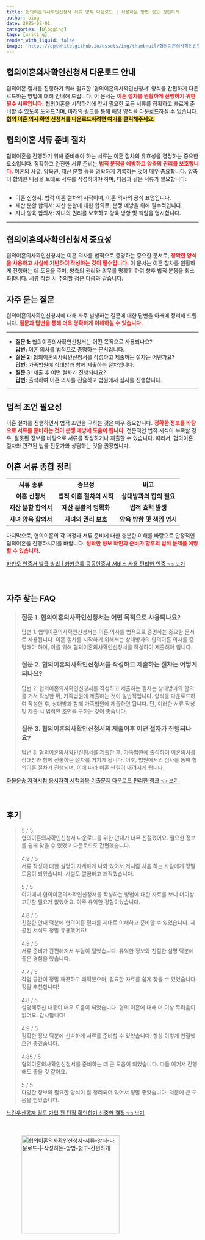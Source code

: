 ```yaml
---
title: 협의이혼의사확인신청서 서류 양식 다운로드 | 작성하는 방법 쉽고 간편하게
author: bing
date: 2025-02-01
categories: [Blogging]
tags: [writing]
render_with_liquid: false
image: 'https://aptwhite.github.io/assets/img/thumbnail/협의이혼의사확인신청서-서류-양식-다운로드-|-작성하는-방법-쉽고-간편하게.webp'
---
```



<h2 id='협의이혼의사확인신청서다운로드안내'>협의이혼의사확인신청서 다운로드 안내</h2>

<p>협의이혼 절차를 진행하기 위해 필요한 '협의이혼의사확인신청서' 양식을 간편하게 다운로드하는 방법에 대해 안내해 드립니다. 이 문서는 <b><span style="color: #ee2323;">이혼 절차를 원활하게 진행하기 위한 필수 서류입니다.</span></b> 협의이혼을 시작하기에 앞서 필요한 모든 서류를 정확하고 빠르게 준비할 수 있도록 도와드리며, 아래의 링크를 통해 해당 양식을 다운로드하실 수 있습니다. <b><span style="background-color: #ffe066;">협의 이혼 의사 확인 신청서를 다운로드하려면 여기를 클릭해주세요.</span></b></p>

<h2 id='협의이혼서류준비절차'>협의이혼 서류 준비 절차</h2>

<p>협의이혼을 진행하기 위해 준비해야 하는 서류는 이혼 절차의 유효성을 결정하는 중요한 요소입니다. 정확하고 완전한 서류 준비는 <b><span style="color: #ee2323;">법적 분쟁을 예방하고 양측의 권리를 보호합니다.</span></b> 이혼의 사유, 양육권, 재산 분할 등을 명확하게 기록하는 것이 매우 중요합니다. 양측이 합의한 내용을 토대로 서류를 작성하여야 하며, 다음과 같은 서류가 필요합니다:</p>

<hr />

<ul>
    <li>이혼 신청서: 법적 이혼 절차의 시작이며, 이혼 의사의 공식 표명입니다.</li>
    <li>재산 분할 합의서: 재산 분할에 대한 합의로, 분쟁 예방을 위해 필수적입니다.</li>
    <li>자녀 양육 합의서: 자녀의 권리를 보호하고 양육 방향 및 책임을 명시합니다.</li>
</ul>

<hr />

<h2 id='협의이혼의사확인신청서중요성'>협의이혼의사확인신청서 중요성</h2>

<p>협의이혼의사확인신청서는 이혼 의사를 법적으로 증명하는 중요한 문서로, <b><span style="color: #ee2323;">정확한 양식을 사용하고 사실에 기반하여 작성하는 것이 필수입니다.</span></b> 이 문서는 이혼 절차를 원활하게 진행하는 데 도움을 주며, 양측의 권리와 의무를 명확히 하여 향후 법적 분쟁을 최소화합니다. 서류 작성 시 주의할 점은 다음과 같습니다:</p>

<h2 id='자주묻는질문'>자주 묻는 질문</h2>

<p>협의이혼의사확인신청서에 대해 자주 발생하는 질문에 대한 답변을 아래에 정리해 드립니다. <b><span style="color: #ee2323;">질문과 답변을 통해 더욱 명확하게 이해하실 수 있습니다.</span></b></p>

<hr />

<ul>
    <li><b>질문 1:</b> 협의이혼의사확인신청서는 어떤 목적으로 사용되나요? <br> <b>답변:</b> 이혼 의사를 법적으로 증명하는 문서입니다.</li>
    <li><b>질문 2:</b> 협의이혼의사확인신청서를 작성하고 제출하는 절차는 어떤가요? <br> <b>답변:</b> 가족법원에 상대방과 함께 제출하는 절차입니다.</li>
    <li><b>질문 3:</b> 제출 후 어떤 절차가 진행되나요? <br> <b>답변:</b> 출석하여 이혼 의사를 진술하고 법원에서 심사를 진행합니다.</li>
</ul>

<hr />

<h2 id='법적조언필요성'>법적 조언 필요성</h2>

<p>이혼 절차를 진행하면서 법적 조언을 구하는 것은 매우 중요합니다. <b><span style="color: #ee2323;">정확한 정보를 바탕으로 서류를 준비하는 것이 분쟁 예방에 도움이 됩니다.</span></b> 전문적인 법적 지식이 부족할 경우, 잘못된 정보를 바탕으로 서류를 작성하거나 제출할 수 있습니다. 따라서, 협의이혼 절차와 관련된 법률 전문가와 상담하는 것을 권장합니다.</p>

<h2 id='이혼서류종합정리'>이혼 서류 종합 정리</h2>

<table>
    <tr>
        <td style="text-align: center; height: 17px;"><b>서류 종류</b></td>
        <td style="text-align: center; height: 17px;"><b>중요성</b></td>
        <td style="text-align: center; height: 17px;"><b>비고</b></td>
    </tr>
    <tr>
        <td style="text-align: center; height: 17px;"><b>이혼 신청서</b></td>
        <td style="text-align: center; height: 17px;"><b>법적 이혼 절차의 시작</b></td>
        <td style="text-align: center; height: 17px;"><b>상대방과의 합의 필요</b></td>
    </tr>
    <tr>
        <td style="text-align: center; height: 17px;"><b>재산 분할 합의서</b></td>
        <td style="text-align: center; height: 17px;"><b>재산 분할의 명확화</b></td>
        <td style="text-align: center; height: 17px;"><b>법적 효력 발생</b></td>
    </tr>
    <tr>
        <td style="text-align: center; height: 17px;"><b>자녀 양육 합의서</b></td>
        <td style="text-align: center; height: 17px;"><b>자녀의 권리 보호</b></td>
        <td style="text-align: center; height: 17px;"><b>양육 방향 및 책임 명시</b></td>
    </tr>
</table>

<p>마지막으로, 협의이혼의 각 과정과 서류 준비에 대한 충분한 이해를 바탕으로 안정적인 협의이혼을 진행하시기를 바랍니다. <b><span style="color: #ee2323;">정확한 정보 확인과 준비가 향후의 법적 문제를 예방할 수 있습니다.</span></b></p>


<p><a class="click-button" title="카카오 인증서 발급 방법 | 카카오톡 공동인증서 서비스 사용 편리한 인증" href="https://aptwhite.github.io/posts/%EC%B9%B4%EC%B9%B4%EC%98%A4-%EC%9D%B8%EC%A6%9D%EC%84%9C-%EB%B0%9C%EA%B8%89-%EB%B0%A9%EB%B2%95-%EC%B9%B4%EC%B9%B4%EC%98%A4%ED%86%A1-%EA%B3%B5%EB%8F%99%EC%9D%B8%EC%A6%9D%EC%84%9C-%EC%84%9C%EB%B9%84%EC%8A%A4-%EC%82%AC%EC%9A%A9-%ED%8E%B8%EB%A6%AC%ED%95%9C-%EC%9D%B8%EC%A6%9D/" rel="dofollow">카카오 인증서 발급 방법 | 카카오톡 공동인증서 서비스 사용 편리한 인증 👈 보기</a></p><br>
<h2 id='자주_찾는_FAQ'>자주 찾는 FAQ</h2>
<div itemscope="" itemtype="https://schema.org/FAQPage"> 
<blockquote> 
<div itemscope="" itemprop="mainEntity" itemtype="https://schema.org/Question"> 
<h3 itemprop="name">질문 1. 협의이혼의사확인신청서는 어떤 목적으로 사용되나요?</h3> 
<div itemscope="" itemprop="acceptedAnswer" itemtype="https://schema.org/Answer"> 
<span itemprop="text"> 
<p>답변 1. 협의이혼의사확인신청서는 이혼 의사를 법적으로 증명하는 중요한 문서로 사용됩니다. 이혼 절차를 시작하기 위해서는 상대방과의 합의이혼 의사를 증명해야 하며, 이를 위해 협의이혼의사확인신청서를 작성하여 제출해야 합니다.</p> 
</span> 
</div> 
</div> 

<div itemscope="" itemprop="mainEntity" itemtype="https://schema.org/Question"> 
<h3 itemprop="name">질문 2. 협의이혼의사확인신청서를 작성하고 제출하는 절차는 어떻게 되나요?</h3> 
<div itemscope="" itemprop="acceptedAnswer" itemtype="https://schema.org/Answer"> 
<span itemprop="text"> 
<p>답변 2. 협의이혼의사확인신청서를 작성하고 제출하는 절차는 상대방과의 합의를 거쳐 작성한 뒤, 가족법원에 제출하는 것이 일반적입니다. 양식을 다운로드하여 작성한 후, 상대방과 함께 가족법원에 제출하면 됩니다. 단, 이러한 서류 작성 및 제출 시 법적인 조언을 구하는 것이 좋습니다.</p> 
</span> 
</div> 
</div> 

<div itemscope="" itemprop="mainEntity" itemtype="https://schema.org/Question"> 
<h3 itemprop="name">질문 3. 협의이혼의사확인신청서의 제출이후 어떤 절차가 진행되나요?</h3> 
<div itemscope="" itemprop="acceptedAnswer" itemtype="https://schema.org/Answer"> 
<span itemprop="text"> 
<p>답변 3. 협의이혼의사확인신청서를 제출한 후, 가족법원에 출석하여 이혼의사를 상대방과 함께 진술하는 절차를 거치게 됩니다. 이후, 법원에서의 심사를 통해 협의이혼 절차가 진행되며, 이에 따라 이혼 판결이 내려지게 됩니다.</p> 
</span> 
</div> 
</div> 
</blockquote> 
</div>
<p><a class="click-button" title="화물운송 자격시험 응시자격 시험과목 기출문제 다운로드 편리한 링크" href="https://aptwhite.github.io/posts/%ED%99%94%EB%AC%BC%EC%9A%B4%EC%86%A1-%EC%9E%90%EA%B2%A9%EC%8B%9C%ED%97%98-%EC%9D%91%EC%8B%9C%EC%9E%90%EA%B2%A9-%EC%8B%9C%ED%97%98%EA%B3%BC%EB%AA%A9-%EA%B8%B0%EC%B6%9C%EB%AC%B8%EC%A0%9C-%EB%8B%A4%EC%9A%B4%EB%A1%9C%EB%93%9C-%ED%8E%B8%EB%A6%AC%ED%95%9C-%EB%A7%81%ED%81%AC/" rel="dofollow">화물운송 자격시험 응시자격 시험과목 기출문제 다운로드 편리한 링크 👈 보기</a></p><br>
<h2 id='후기'>후기</h2>
<div itemscope itemtype="https://schema.org/Product">
  <blockquote>
  <div itemprop="review" itemscope itemtype="https://schema.org/Review">
      <div itemprop="reviewRating" itemscope itemtype="https://schema.org/Rating"> <span itemprop="ratingValue">5</span> / <span itemprop="bestRating">5</span> </div>
      <span itemprop="reviewBody">협의이혼의사확인신청서 다운로드를 위한 안내가 너무 친절했어요. 필요한 정보를 쉽게 찾을 수 있었고 다운로드도 간편했습니다.</span>
  </div>
  <br>
  <div itemprop="review" itemscope itemtype="https://schema.org/Review">
      <div itemprop="reviewRating" itemscope itemtype="https://schema.org/Rating"> <span itemprop="ratingValue">4.9</span> / <span itemprop="bestRating">5</span> </div>
      <span itemprop="reviewBody">서류 작성에 대한 설명이 자세하게 나와 있어서 저처럼 처음 하는 사람에게 정말 도움이 되었습니다. 시설도 깔끔하고 쾌적했습니다.</span>
  </div>
  <br>
  <div itemprop="review" itemscope itemtype="https://schema.org/Review">
      <div itemprop="reviewRating" itemscope itemtype="https://schema.org/Rating"> <span itemprop="ratingValue">5</span> / <span itemprop="bestRating">5</span> </div>
      <span itemprop="reviewBody">여기에서 협의이혼의사확인신청서를 작성하는 방법에 대한 자료를 보니 더이상 고민할 필요가 없었어요. 아주 유익한 경험이었습니다.</span>
  </div>
  <br>
  <div itemprop="review" itemscope itemtype="https://schema.org/Review">
      <div itemprop="reviewRating" itemscope itemtype="https://schema.org/Rating"> <span itemprop="ratingValue">4.8</span> / <span itemprop="bestRating">5</span> </div>
      <span itemprop="reviewBody">친절한 안내 덕분에 협의이혼 절차를 제대로 이해하고 준비할 수 있었습니다. 제공된 서식도 정말 유용했어요!</span>
  </div>
  <br>
  <div itemprop="review" itemscope itemtype="https://schema.org/Review">
      <div itemprop="reviewRating" itemscope itemtype="https://schema.org/Rating"> <span itemprop="ratingValue">4.9</span> / <span itemprop="bestRating">5</span> </div>
      <span itemprop="reviewBody">서류 준비가 간편해져서 부담이 덜했습니다. 유익한 정보와 친절한 설명 덕분에 좋은 경험을 했습니다.</span>
  </div>
  <br>
  <div itemprop="review" itemscope itemtype="https://schema.org/Review">
      <div itemprop="reviewRating" itemscope itemtype="https://schema.org/Rating"> <span itemprop="ratingValue">4.7</span> / <span itemprop="bestRating">5</span> </div>
      <span itemprop="reviewBody">작업 공간이 정말 깨끗하고 쾌적했으며, 필요한 자료를 쉽게 찾을 수 있었습니다. 정말 추천합니다!</span>
  </div>
  <br>
  <div itemprop="review" itemscope itemtype="https://schema.org/Review">
      <div itemprop="reviewRating" itemscope itemtype="https://schema.org/Rating"> <span itemprop="ratingValue">4.8</span> / <span itemprop="bestRating">5</span> </div>
      <span itemprop="reviewBody">설명해주신 내용이 매우 도움이 되었습니다. 협의 이혼에 대해 더 이상 두려움이 없어요. 감사합니다!</span>
  </div>
  <br>
  <div itemprop="review" itemscope itemtype="https://schema.org/Review">
      <div itemprop="reviewRating" itemscope itemtype="https://schema.org/Rating"> <span itemprop="ratingValue">4.9</span> / <span itemprop="bestRating">5</span> </div>
      <span itemprop="reviewBody">정확한 정보 덕분에 신속하게 서류를 준비할 수 있었습니다. 항상 이렇게 친절했으면 좋겠습니다.</span>
  </div>
  <br>
  <div itemprop="review" itemscope itemtype="https://schema.org/Review">
      <div itemprop="reviewRating" itemscope itemtype="https://schema.org/Rating"> <span itemprop="ratingValue">4.85</span> / <span itemprop="bestRating">5</span> </div>
      <span itemprop="reviewBody">협의이혼의사확인신청서를 준비하는 데 큰 도움이 되었습니다. 다들 여기서 진행해도 좋을 것 같아요.</span>
  </div>
  <br>
  <div itemprop="review" itemscope itemtype="https://schema.org/Review">
      <div itemprop="reviewRating" itemscope itemtype="https://schema.org/Rating"> <span itemprop="ratingValue">5</span> / <span itemprop="bestRating">5</span> </div>
      <span itemprop="reviewBody">다양한 정보와 필요한 양식이 잘 정리되어 있어서 정말 좋았습니다. 덕분에 큰 도움을 받았습니다.</span>
  </div>
  </blockquote>
</div>
<p><a class="click-button" title="노란우산공제 검토 가입 전 단점 확인하기 신중한 결정" href="https://aptwhite.github.io/posts/%EB%85%B8%EB%9E%80%EC%9A%B0%EC%82%B0%EA%B3%B5%EC%A0%9C-%EA%B2%80%ED%86%A0-%EA%B0%80%EC%9E%85-%EC%A0%84-%EB%8B%A8%EC%A0%90-%ED%99%95%EC%9D%B8%ED%95%98%EA%B8%B0-%EC%8B%A0%EC%A4%91%ED%95%9C-%EA%B2%B0%EC%A0%95/" rel="dofollow">노란우산공제 검토 가입 전 단점 확인하기 신중한 결정 👈 보기</a></p><br>
<figure class="image"><img src="https://aptwhite.github.io/assets/img/thumbnail/협의이혼의사확인신청서-서류-양식-다운로드-|-작성하는-방법-쉽고-간편하게.webp" alt="협의이혼의사확인신청서-서류-양식-다운로드-|-작성하는-방법-쉽고-간편하게" width="256" height="256"></figure>
